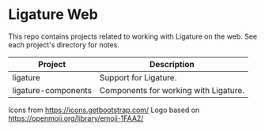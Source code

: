 # Ligature Web

This repo contains projects related to working with Ligature on the web.
See each project's directory for notes.

| Project             | Description                                  |
| ------------------- | -------------------------------------------- |
| ligature            | Support for Ligature.                        |
| ligature-components | Components for working with Ligature.        |

Icons from https://icons.getbootstrap.com/
Logo based on https://openmoji.org/library/emoji-1FAA2/
